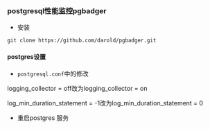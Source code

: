 ### postgresql性能监控pgbadger

* 安装

```
git clone https://github.com/darold/pgbadger.git
```

#### postgres设置

* `postgresql.conf`中的修改

logging\_collector = off改为logging\_collector = on

log\_min\_duration\_statement = -1改为log\_min\_duration\_statement = 0

* 重启postgres 服务



